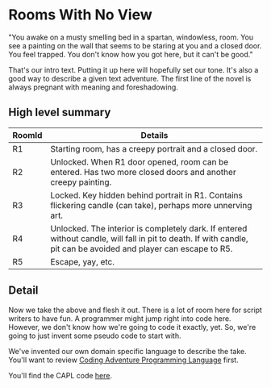 # Rooms With No View
"You awake on a musty smelling bed in a spartan, windowless, room.  You see a painting on the wall that seems to be staring at you and a closed door.  You feel trapped.  You don't know how you got here, but it can't be good."

That's our intro text.  Putting it up here will hopefully set our tone.  It's also a good way to describe a given text adventure.  The first line of the novel is always pregnant with meaning and foreshadowing.

## High level summary
RoomId | Details
-- | --
R1 | Starting room, has a creepy portrait and a closed door.
R2 | Unlocked. When R1 door opened, room can be entered.  Has two more closed doors and another creepy painting.
R3 | Locked.  Key hidden behind portrait in R1.  Contains flickering candle (can take), perhaps more unnerving art.
R4 | Unlocked.  The interior is completely dark.  If entered without candle, will fall in pit to death.  If with candle, pit can be avoided and player can escape to R5.
R5 | Escape, yay, etc.

## Detail
Now we take the above and flesh it out.  There is a lot of room here for script writers to have fun.  A programmer might jump right into code here.  However, we don't know how we're going to code it exactly, yet.  So, we're going to just invent some pseudo code to start with.

We've invented our own domain specific language to describe the take.  You'll want to review [Coding Adventure Programming Language](https://github.com/Baavgai/ColossalCodingAdventure/tree/master/capl.md) first.

You'll find the CAPL code [here](https://github.com/Baavgai/ColossalCodingAdventure/tree/master/Rooms/capl.md).
